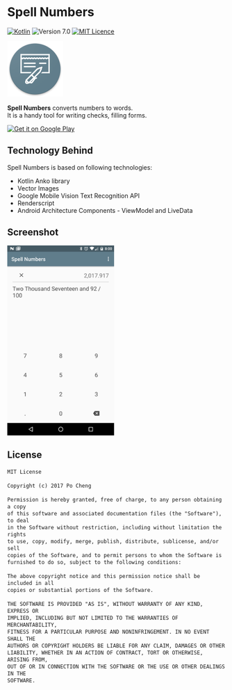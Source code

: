 # Spell Numbers

[![Kotlin](https://img.shields.io/badge/kotlin-1.1.51-blue.svg)](http://kotlinlang.org) ![Version 7.0](https://img.shields.io/badge/Version-1.0.3-green.svg)  [![MIT Licence](https://badges.frapsoft.com/os/mit/mit.svg?v=103)](https://opensource.org/licenses/mit-license.php)

<img src="/pictures/web_hi_res_512.png" alt="Spell Numbers logo" height="128" width="128"> </img>

**Spell Numbers** converts numbers to words.<br>
It is a handy tool for writing checks, filling forms.

<a href='https://play.google.com/store/apps/details?id=com.monkeyapp.numbers&utm_source=github&pcampaignid=MKT-Other-global-all-co-prtnr-py-PartBadge-Mar2515-1'><img alt='Get it on Google Play' src='https://play.google.com/intl/en_us/badges/images/generic/en_badge_web_generic.png'  width="246" /></a>

## Technology Behind

Spell Numbers is based on following technologies:
- Kotlin Anko library 
- Vector Images
- Google Mobile Vision Text Recognition API
- Renderscript
- Android Architecture Components - ViewModel and LiveData


## Screenshot

<img src="pictures/device-2017-09-20-200042.png" alt="screenshot" width="246"/>

## License

	MIT License

	Copyright (c) 2017 Po Cheng

	Permission is hereby granted, free of charge, to any person obtaining a copy
	of this software and associated documentation files (the "Software"), to deal
	in the Software without restriction, including without limitation the rights
	to use, copy, modify, merge, publish, distribute, sublicense, and/or sell
	copies of the Software, and to permit persons to whom the Software is
	furnished to do so, subject to the following conditions:
	
	The above copyright notice and this permission notice shall be included in all
	copies or substantial portions of the Software.

	THE SOFTWARE IS PROVIDED "AS IS", WITHOUT WARRANTY OF ANY KIND, EXPRESS OR
	IMPLIED, INCLUDING BUT NOT LIMITED TO THE WARRANTIES OF MERCHANTABILITY,
	FITNESS FOR A PARTICULAR PURPOSE AND NONINFRINGEMENT. IN NO EVENT SHALL THE
	AUTHORS OR COPYRIGHT HOLDERS BE LIABLE FOR ANY CLAIM, DAMAGES OR OTHER
	LIABILITY, WHETHER IN AN ACTION OF CONTRACT, TORT OR OTHERWISE, ARISING FROM,
	OUT OF OR IN CONNECTION WITH THE SOFTWARE OR THE USE OR OTHER DEALINGS IN THE
	SOFTWARE.
